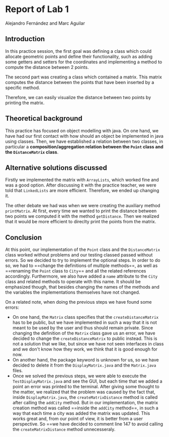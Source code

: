 # Report of Lab 1
Alejandro Fernández and Marc Aguilar

## Introduction
In this practice session, the first goal was defining a class which could allocate geometric points and define their functionality, such as adding some getters and setters for the coordinates and implementing a method to compute the distance between 2 points. 

The second part was creating a class  which contained a matrix. This matrix computes the distance between the points that have been inserted by a specific method. 

Therefore, we can easily visualize the distance between two points by printing the matrix.

## Theoretical background
This practice has focused on object modelling with java. On one hand, we have had our first contact with how should an object be implemented in java using classes. Then, we have established a relation between two classes, in particular a **composition/aggregation relation between the `Point` class and the `DistanceMatrix` class**.

## Alternative solutions discussed
Firstly we implemented the matrix with `ArrayLists`, which worked fine and was a good option. After discussing it with the practice teacher, we were told that `LinkedLists` are more efficient. Therefore, we ended up changing it. 

The other debate we had was when we were creating the auxiliary method `printMatrix`. At first, every time we wanted to print the distance between two points we computed it with the method `getDistance`. Then we realized that it would be more efficient to direclty print the points from the matrix. 

## Conclusion
At this point, our implementation of the `Point` class and the `DistanceMatrix` class worked without problems and our testing classed passed without errors. So we decided to try to implement the optional steps. In order to do so, we had to ==change the definitions of multiple methods==, as well as ==renaming the `Point` class to `City`== and all the related references accordingly. Furthermore, we also have added a `name` attribute to the `City` class and related methods to operate with this name. It should be emphasized though, that besides changing the names of the methods and the variables the implementations themselves have not changed.

On a related note, when doing the previous steps we have found some errors:
* On one hand, the `Matrix` class specifies that the `createDistanceMatrix` has to be public, but we have implemented in such a way that it is not meant to be used by the user and thus should remain private. Since changing the definition of the `Matrix` class gave us an error, we have decided to change the `createDistanceMatrix` to public instead. This is not a solution that we like, but since we have not seen interfaces in class and we don't know how they work, we think that it is good enough for now.
* On another hand, the package keyword is unknown for us, so we have decided to delete it from the `DisplayMatrix.java` and the `Matrix.java` files.
* Once we solved the previous steps, we were able to execute the `TestDisplayMatrix.java` and see the GUI, but each time that we added a point an error was printed to the terminal. After giving some thought to the matter, we realized that the problem was caused by the fact that, inside `DisplayMatrix.java`, the `createMatrixDistance` method is called after calling the `addCity` method. But in our implementation, the matrix creation method was called ==inside the `addCity` method==, in such a way that each time a city was added the matrix was updated. This works great and, from our point of view, it is better from a 
user perspective. So ==we have decided to comment line 147 to avoid calling the `createMatrixDistance` method unnecesseraly.